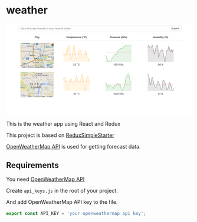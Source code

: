 # weather

![top-page](https://raw.githubusercontent.com/noriyotcp/weather/images/react-redux-weather.png)

This is the weather app using React and Redux

This project is based on [ReduxSimpleStarter](https://github.com/StephenGrider/ReduxSimpleStarter)

[OpenWeatherMap API](http://openweathermap.org/api) is used for getting forecast data.

## Requirements

You need [OpenWeatherMap API](http://openweathermap.org/api)

Create ``api_keys.js`` in the root of your project.

And add OpenWeatherMap API key to the file.

```js
export const API_KEY = 'your openweathermap api key';
```

